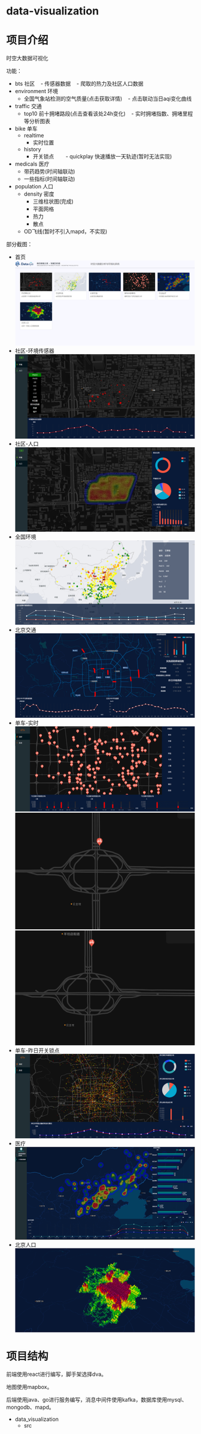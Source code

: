 # data-visualization
# 项目介绍
时空大数据可视化

功能：
- bts 社区
    - 传感器数据
    - 爬取的热力及社区人口数据
- environment 环境
    - 全国气象站检测的空气质量(点击获取详情)
    - 点击联动当日aqi变化曲线
- traffic 交通
    - top10 前十拥堵路段(点击查看该处24h变化)
    - 实时拥堵指数、拥堵里程等分析图表
- bike 单车
    - realtime
        - 实时位置
    - history
        - 开关锁点
        - quickplay 快速播放一天轨迹(暂时无法实现)
- medicals 医疗
    - 带药趋势(时间轴联动)
    - 一些指标(时间轴联动)
- population 人口
    - density 密度
        - 三维柱状图(完成)
        - 平面网格
        - 热力
        - 散点
    - OD飞线(暂时不引入mapd，不实现)

部分截图：
- 首页
![首页](/res/home.png)
- 社区-环境传感器
![社区环境传感器](/res/bts_env.png)
- 社区-人口
![社区人口](/res/bts_pop.png)
- 全国环境
![全国环境](/res/env.png)
- 北京交通
![北京交通](/res/traffic.png)
- 单车-实时
![单车实时位置点](/res/bike_real.png)
![某车位置1](/res/bike_real_1.png)
![某车位置2](/res/bike_real_2.png)
- 单车-昨日开关锁点
![单车昨日开关锁](/res/bike_his.png)
- 医疗
![医疗](/res/medical.png)
- 北京人口
![北京人口](/res/pop.png)
# 项目结构
前端使用react进行编写，脚手架选择dva。

地图使用mapbox。

后端使用java、go进行服务编写，消息中间件使用kafka，数据库使用mysql、mongodb、mapd。

- data_visualization
    - src
